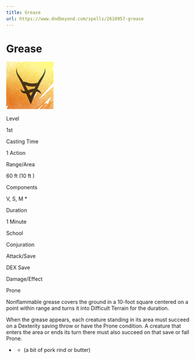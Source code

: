 ```yaml
---
title: Grease
url: https://www.dndbeyond.com/spells/2618957-grease
---
```


# Grease

![Grease](grease.png)

Level

1st

Casting Time

1 Action

Range/Area

60 ft
(10 ft )

Components

V, S, M *

Duration

1 Minute

School

Conjuration

Attack/Save

DEX Save

Damage/Effect

Prone

Nonflammable grease covers the ground in a 10-foot square centered on a point within range and turns it into Difficult Terrain for the duration.

When the grease appears, each creature standing in its area must succeed on a Dexterity saving throw or have the Prone condition. A creature that enters the area or ends its turn there must also succeed on that save or fall Prone.

* - (a bit of pork rind or butter)